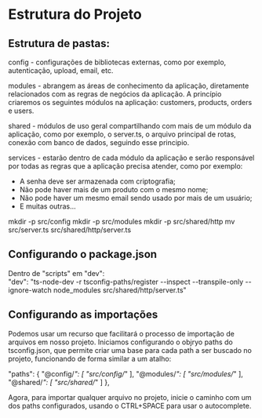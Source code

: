 # Estrutura do Projeto

## Estrutura de pastas:

config - configurações de bibliotecas externas, como por exemplo, autenticação, upload, email, etc.

modules - abrangem as áreas de conhecimento da aplicação, diretamente relacionados com as regras de negócios da aplicação.
A princípio criaremos os seguintes módulos na aplicação: customers, products, orders e users.

shared - módulos de uso geral compartilhando com mais de um módulo da aplicação, como por exemplo, o server.ts, o arquivo principal de rotas, conexão com banco de dados, seguindo esse principio.

services - estarão dentro de cada módulo da aplicação e serão responsável por todas as regras que a aplicação precisa atender, como por exemplo:

- A senha deve ser armazenada com criptografia;
- Não pode haver mais de um produto com o mesmo nome;
- Não pode haver um mesmo email sendo usado por mais de um usuário;
- E muitas outras...

mkdir -p src/config
mkdir -p src/modules
mkdir -p src/shared/http
mv src/server.ts src/shared/http/server.ts

## Configurando o package.json
Dentro de "scripts" em "dev":
<br />
"dev": "ts-node-dev -r tsconfig-paths/register --inspect --transpile-only --ignore-watch node_modules src/shared/http/server.ts"

## Configurando as importações

Podemos usar um recurso que facilitará o processo de importação de arquivos em nosso projeto.
Iniciamos configurando o objryo paths do tsconfig.json, que permite criar uma base para cada path a ser buscado no projeto, funcionando de forma similar a um atalho:

"paths": {
  "@config/_": [
    "src/config/_"
  ],
  "@modules/_": [
    "src/modules/_"
  ],
  "@shared/_": [
    "src/shared/_"
  ]
},

Agora, para importar qualquer arquivo no projeto, inicie o caminho com um dos paths configurados, usando o CTRL+SPACE para usar o autocomplete.
